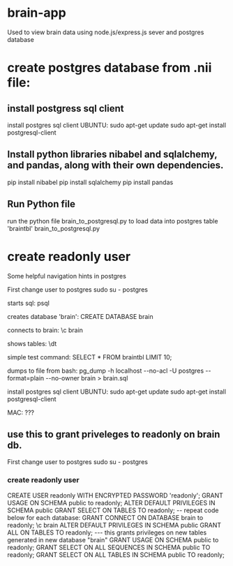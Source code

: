 # brain-app
Used to view brain data using node.js/express.js sever and postgres database

# create postgres database from .nii file:

## install postgress sql client
install postgres sql client
UBUNTU:
sudo apt-get update
sudo apt-get install postgresql-client

## Install python libraries nibabel and sqlalchemy, and pandas, along with their own dependencies. 
pip install nibabel
pip install sqlalchemy
pip install pandas

## Run Python file
run the python file brain_to_postgresql.py to load data into postgres table 'braintbl'
brain_to_postgresql.py

# create readonly user

Some helpful navigation hints in postgres

First change user to postgres
sudo su - postgres 

starts sql:
psql

creates database 'brain':
CREATE DATABASE brain

connects to brain:
\c brain

shows tables:
\dt

simple test command:
SELECT * FROM braintbl LIMIT 10;

dumps to file from bash:
pg_dump -h localhost --no-acl -U postgres --format=plain --no-owner brain > brain.sql

install postgres sql client
UBUNTU:
sudo apt-get update
sudo apt-get install postgresql-client

MAC:
???

## use this to grant priveleges to readonly on brain db.

First change user to postgres
sudo su - postgres 

### create readonly user
CREATE USER readonly  WITH ENCRYPTED PASSWORD 'readonly';
GRANT USAGE ON SCHEMA public to readonly;
ALTER DEFAULT PRIVILEGES IN SCHEMA public GRANT SELECT ON TABLES TO readonly;
-- repeat code below for each database:
GRANT CONNECT ON DATABASE brain to readonly;
\c brain
ALTER DEFAULT PRIVILEGES IN SCHEMA public GRANT ALL ON TABLES TO readonly; --- this grants privileges on new tables generated in new database "brain"
GRANT USAGE ON SCHEMA public to readonly; 
GRANT SELECT ON ALL SEQUENCES IN SCHEMA public TO readonly;
GRANT SELECT ON ALL TABLES IN SCHEMA public TO readonly;

